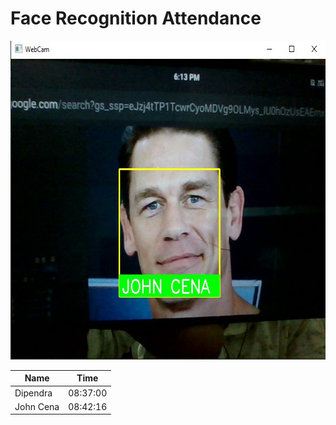 # Face Recognition Attendance
<img src="./Readme Images/project.jpg" height="510"/>

Name      |Time     |
----------|---------|
Dipendra  |08:37:00 |
John Cena |08:42:16 |
